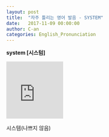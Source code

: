```yaml
---
layout: post
title:  "자주 틀리는 영어 발음 - SYSTEM"
date:   2017-11-09 00:00:00
author: C-an
categories: English_Pronunciation
---
```


**system [시스텀]**

<iframe width="150" height="150" src="https://www.youtube.com/embed/9Trz30Q4nmM" frameborder="0" gesture="media" allowfullscreen></iframe>

시스템(나쁘지 않음)
